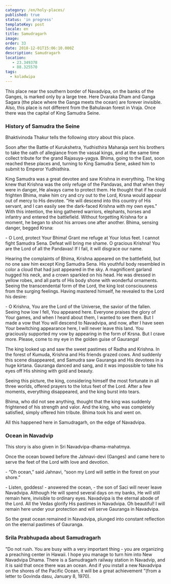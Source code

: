 ```yaml
---
category: /en/holy-places/
published: true
status: 'in progress'
templateKey: post
locale: en
title: Samudragarh
image:
order: 33
date: 2018-12-01T15:06:10.000Z
description: Samudragarh
location:
   - 23.349378
   - 88.325570
tags:
  - koladwipa
---
```


This place near the southern border of Navadvipa, on the banks of the Ganges, is marked only by a large tree. Here Dvaraka Dham and Ganga Sagara (the place where the Ganga meets the ocean) are forever invisible. Also, this place is not different from the Bahulavan forest in Vraja. Once there was the capital of King Samudra Seine.

### History of Samudra the Seine
Bhaktivinoda Thakur tells the following story about this place.

Soon after the Battle of Kurukshetra, Yudhisthira Maharaja sent his brothers to take the oath of allegiance from the vassal kings, and at the same time collect tribute for the grand Rajasuya-yagya. Bhima, going to the East, soon reached these places and, turning to King Samudra Sene, asked him to submit to Emperor Yudhisthira.

King Samudra was a great devotee and saw Krishna in everything. The king knew that Krishna was the only refuge of the Pandavas, and that when they were in danger, He always came to protect them. He thought that if he could frighten Bhima, make him cry and cry out to the Lord, Krsna would appear out of mercy to His devotee. "He will descend into this country of His servant, and I can easily see the dark-faced Krishna with my own eyes." With this intention, the king gathered warriors, elephants, horses and infantry and entered the battlefield. Without forgetting Krishna for a moment, he began to shoot his arrows one after another. Bhima, sensing danger, begged Krsna:

\- O Lord, protect Your Bhima! Grant me refuge at Your lotus feet. I cannot fight Samudra Sena. Defeat will bring me shame. O gracious Krishna! You are the Lord of all the Pandavas! If I fail, it will disgrace our name.

Hearing the complaints of Bhima, Krishna appeared on the battlefield, but no one saw him except King Samudra Sena. His youthful body resembled in color a cloud that had just appeared in the sky. A magnificent garland hugged his neck, and a crown sparkled on his head. He was dressed in yellow robes, and all parts of His body shone with wonderful ornaments. Seeing the transcendental form of the Lord, the king lost consciousness from the surging feelings. Having mastered himself, he revealed to the Lord his desire:

\- O Krishna, You are the Lord of the Universe, the savior of the fallen. Seeing how low I fell, You appeared here. Everyone praises the glory of Your games, and when I heard about them, I wanted to see them. But I made a vow that You will descend to Navadvipa, and now, after I have seen Your bewitching appearance here, I will never leave this land. You graciously supported my vow by appearing in the form of Krsna. But I crave more. Please, come to my eye in the golden guise of Gauranga!

The king looked up and saw the sweet pastimes of Radha and Krishna. In the forest of Kumuda, Krishna and His friends grazed cows. And suddenly this scene disappeared, and Samudra saw Gauranga and His devotees in a huge kirtana. Gauranga danced and sang, and it was impossible to take his eyes off His shining with gold and beauty.

Seeing this picture, the king, considering himself the most fortunate in all three worlds, offered prayers to the lotus feet of the Lord. After a few moments, everything disappeared, and the king burst into tears.

Bhima, who did not see anything, thought that the king was suddenly frightened of his strength and valor. And the king, who was completely satisfied, simply offered him tribute. Bhima took his and went on.

All this happened here in Samudragarh, on the edge of Navadvipa.

### Ocean in Navadvip
This story is also given in Sri Navadvipa-dhama-mahatmya.

Once the ocean bowed before the Jahnavi-devi (Ganges) and came here to serve the feet of the Lord with love and devotion.

\- “Oh ocean,” said Jahnavi, “soon my Lord will settle in the forest on your shore.”

\- Listen, goddess! - answered the ocean, - the son of Saci will never leave Navadvipa. Although He will spend several days on my banks, He will still remain here, invisible to ordinary eyes. Navadvipa is the eternal abode of the Lord. All the Vedas glorify His pastimes in Navadvipa. Oh beautiful! I will remain here under your protection and will serve Gauranga in Navadvipa.

So the great ocean remained in Navadvipa, plunged into constant reflection on the eternal pastimes of Gauranga.

### Srila Prabhupada about Samudragarh
"Do not rush. You are busy with a very important thing - you are organizing a preaching center in Hawaii. I hope you manage to turn him into New Navadvipa Dhama. There is a Samudragarh railway station in Navadvip, and it is said that once there was an ocean. And if you install a new Navadvipa on the shores of the Pacific Ocean, it will be a great achievement ”(from a letter to Govinda dasu, January 8, 1970).

<tbd locale="en" url="mailto:haribol@mayapur.live"></tbd>
